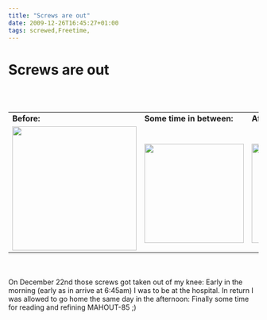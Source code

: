 ```yaml
---
title: "Screws are out"
date: 2009-12-26T16:45:27+01:00
tags: screwed,Freetime,
---
```


# Screws are out


<center><br><table border="0"><tr><td><b>Before:</b></td><td><b>Some time in 
between:</b></td><td><b>After:</b></td></tr><br><tr><td><img 
src="http://isabel-drost.de/Bilder/wordpress/img141_small.jpg" height="250"><br></td><td><br><img 
src="http://isabel-drost.de/Bilder/wordpress/moto_0245_small.jpg" height="200"><br></td><td><br><img 
src="http://isabel-drost.de/Bilder/wordpress/moto_0256_small.jpg" 
height="200"><br></td></tr></table><br></center><br>On December 22nd those screws got taken out of my knee: Early in 
the morning (early as in arrive at 6:45am) I was to be at the hospital. In return I was allowed to go home the same day 
in the afternoon: Finally some time for reading and refining MAHOUT-85 ;)
